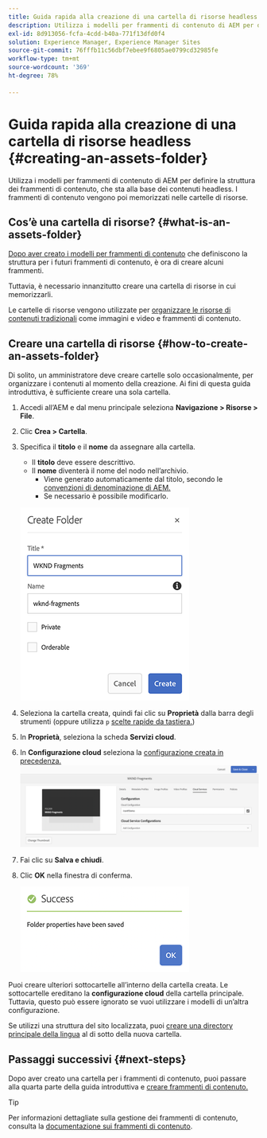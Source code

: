 ```yaml
---
title: Guida rapida alla creazione di una cartella di risorse headless
description: Utilizza i modelli per frammenti di contenuto di AEM per definire la struttura dei frammenti di contenuto, che sta alla base dei contenuti headless.
exl-id: 8d913056-fcfa-4cdd-b40a-771f13dfd0f4
solution: Experience Manager, Experience Manager Sites
source-git-commit: 76fffb11c56dbf7ebee9f6805ae0799cd32985fe
workflow-type: tm+mt
source-wordcount: '369'
ht-degree: 78%

---
```


# Guida rapida alla creazione di una cartella di risorse headless {#creating-an-assets-folder}

Utilizza i modelli per frammenti di contenuto di AEM per definire la struttura dei frammenti di contenuto, che sta alla base dei contenuti headless. I frammenti di contenuto vengono poi memorizzati nelle cartelle di risorse.

## Cos’è una cartella di risorse? {#what-is-an-assets-folder}

[Dopo aver creato i modelli per frammenti di contenuto](create-content-model.md) che definiscono la struttura per i futuri frammenti di contenuto, è ora di creare alcuni frammenti.

Tuttavia, è necessario innanzitutto creare una cartella di risorse in cui memorizzarli.

Le cartelle di risorse vengono utilizzate per [organizzare le risorse di contenuti tradizionali](/help/assets/manage-assets.md) come immagini e video e frammenti di contenuto.

## Creare una cartella di risorse {#how-to-create-an-assets-folder}

Di solito, un amministratore deve creare cartelle solo occasionalmente, per organizzare i contenuti al momento della creazione. Ai fini di questa guida introduttiva, è sufficiente creare una sola cartella.

1. Accedi all’AEM e dal menu principale seleziona **Navigazione > Risorse > File**.
1. Clic **Crea > Cartella**.
1. Specifica il **titolo** e il **nome** da assegnare alla cartella.
   * Il **titolo** deve essere descrittivo.
   * Il **nome** diventerà il nome del nodo nell’archivio.
      * Viene generato automaticamente dal titolo, secondo le [convenzioni di denominazione di AEM.](/help/sites-developing/naming-conventions.md)
      * Se necessario è possibile modificarlo.

   ![Crea cartella](assets/assets-folder-create.png)
1. Seleziona la cartella creata, quindi fai clic su **Proprietà** dalla barra degli strumenti (oppure utilizza `p` [scelte rapide da tastiera.](/help/sites-authoring/keyboard-shortcuts.md))
1. In **Proprietà**, seleziona la scheda **Servizi cloud**.
1. In **Configurazione cloud** seleziona la [configurazione creata in precedenza.](create-configuration.md)
   ![Configurare la cartella delle risorse](assets/assets-folder-configure.png)
1. Fai clic su **Salva e chiudi**.
1. Clic **OK** nella finestra di conferma.

   ![Finestra di conferma](assets/assets-folder-confirmation.png)

Puoi creare ulteriori sottocartelle all’interno della cartella creata. Le sottocartelle ereditano la **configurazione cloud** della cartella principale. Tuttavia, questo può essere ignorato se vuoi utilizzare i modelli di un’altra configurazione.

Se utilizzi una struttura del sito localizzata, puoi [creare una directory principale della lingua](/help/assets/multilingual-assets.md) al di sotto della nuova cartella.

## Passaggi successivi {#next-steps}

Dopo aver creato una cartella per i frammenti di contenuto, puoi passare alla quarta parte della guida introduttiva e [creare frammenti di contenuto.](create-content-fragment.md)

>[!TIP]
>
>Per informazioni dettagliate sulla gestione dei frammenti di contenuto, consulta la [documentazione sui frammenti di contenuto](/help/assets/content-fragments/content-fragments.md).
